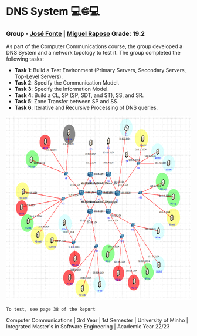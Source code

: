 # DNS System 💻🌐💻
### Group - [José Fonte](https://github.com/josefonte) | [Miguel Raposo](https://github.com/MiguelRaposo) Grade: 19.2

As part of the Computer Communications course, the group developed a DNS System and a network topology to test it. The group completed the following tasks:

- __Task 1__: Build a Test Environment (Primary Servers, Secondary Servers, Top-Level Servers).
- __Task 2__: Specify the Communication Model.
- __Task 3__: Specify the Information Model.
- __Task 4__: Build a CL, SP (SP, SDT, and ST), SS, and SR.
- __Task 5__: Zone Transfer between SP and SS.
- __Task 6__: Iterative and Recursive Processing of DNS queries.

<div align="center">
    <img src="./anexos/topologia_TP2.png" style="height: 500px;">
</div>

`To test, see page 38 of the Report`

Computer Communications | 3rd Year | 1st Semester | University of Minho | Integrated Master's in Software Engineering | Academic Year 22/23
